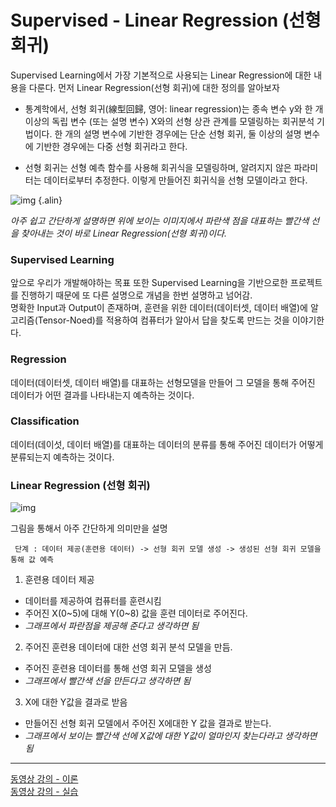 # Supervised - Linear Regression (선형 회귀)
Supervised Learning에서 가장 기본적으로 사용되는 Linear Regression에 대한 내용을 다룬다. 먼저 Linear Regression(선형 회귀)에 대한 정의를 알아보자
- 통계학에서, 선형 회귀(線型回歸, 영어: linear regression)는 종속 변수 y와 한 개 이상의 독립 변수 (또는 설명 변수) X와의 선형 상관 관계를 모델링하는 회귀분석 기법이다. 한 개의 설명 변수에 기반한 경우에는 단순 선형 회귀, 둘 이상의 설명 변수에 기반한 경우에는 다중 선형 회귀라고 한다.

- 선형 회귀는 선형 예측 함수를 사용해 회귀식을 모델링하며, 알려지지 않은 파라미터는 데이터로부터 추정한다. 이렇게 만들어진 회귀식을 선형 모델이라고 한다.

 ![img](https://github.com/yunseul-light/BeatMaker/blob/master/img/Linear%20Regressioin.jpg) {.alin}

 *아주 쉽고 간단하게 설명하면 위에 보이는 이미지에서 파란색 점을 대표하는 빨간색 선을 찾아내는 것이 바로 Linear Regression(선형 회귀)이다.*

### Supervised Learning
앞으로 우리가 개발해야하는 목표 또한 Supervised Learning을 기반으로한 프로젝트를 진행하기 때문에 또 다른 설명으로 개념을 한번 설명하고 넘어감.\
명확한 Input과 Output이 존재하며, 훈련을 위한 데이터(데이터셋, 데이터 배열)에 알고리즘(Tensor-Noed)를 적용하여 컴퓨터가 알아서 답을 찾도록 만드는 것을 이야기한다. 

### Regression 
데이터(데이터셋, 데이터 배열)를 대표하는 선형모델을 만들어 그 모델을 통해 주어진 데이터가 어떤 결과를 나타내는지 예측하는 것이다.

### Classification
데이터(데이섯, 데이터 배열)를 대표하는 데이터의 분류를 통해 주어진 데이터가 어떻게 분류되는지 예측하는 것이다.


###  Linear Regression (선형 회귀)

 ![img](https://github.com/yunseul-light/BeatMaker/blob/master/img/Linear%20Regressioin.jpg)

그림을 통해서 아주 간단하게 의미만을 설명
```
 단계 : 데이터 제공(훈련용 데이터) -> 선형 회귀 모델 생성 -> 생성된 선형 회귀 모델을 통해 값 예측
```
1. 훈련용 데이터 제공
 - 데이터를 제공하여 컴퓨터를 훈련시킴
 - 주어진 X(0~5)에 대해 Y(0~8) 값을 훈련 데이터로 주어진다.
 - *그래프에서 파란점을 제공해 준다고 생각하면 됨*
2. 주어진 훈련용 데이터에 대한 선영 회귀 분석 모델을 만듬.
 - 주어진 훈련용 데이터를 통해 선영 회귀 모델을 생성
 - *그래프에서 빨간색 선을 만든다고 생각하면 됨*
3. X에 대한 Y값을 결과로 받음
 - 만들어진 선형 회귀 모델에서 주어진 X에대한 Y 값을 결과로 받는다.
 - *그래프에서 보이는 빨간색 선에 X값에 대한 Y값이 얼마인지 찾는다라고 생각하면 됨*

------

[동영상 강의 - 이론](https://www.youtube.com/watch?v=Hax03rCn3UI&index=4&list=PLlMkM4tgfjnLSOjrEJN31gZATbcj_MpUm)\
[동영상 강의 - 실습](https://www.youtube.com/watch?v=mQGwjrStQgg&list=PLlMkM4tgfjnLSOjrEJN31gZATbcj_MpUm&index=5)

